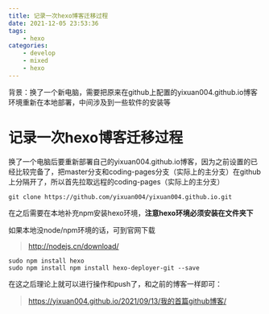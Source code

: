 ```yaml
---
title: 记录一次hexo博客迁移过程
date: 2021-12-05 23:53:36
tags: 
    - hexo
categories:
	- develop
	- mixed
	- hexo
---
```


背景：换了一个新电脑，需要把原来在github上配置的yixuan004.github.io博客环境重新在本地部署，中间涉及到一些软件的安装等

<!--more-->

# 记录一次hexo博客迁移过程

换了一个电脑后要重新部署自己的yixuan004.github.io博客，因为之前设置的已经比较完备了，把master分支和coding-pages分支（实际上的主分支）在github上分隔开了，所以首先拉取远程的coding-pages（实际上的主分支）

```shell
git clone https://github.com/yixuan004/yixuan004.github.io.git
```

在之后需要在本地补充npm安装hexo环境，**注意hexo环境必须安装在文件夹下**

如果本地没node/npm环境的话，可到官网下载
> http://nodejs.cn/download/

```shell
sudo npm install hexo
sudo npm install npm install hexo-deployer-git --save
```

在这之后理论上就可以进行操作和push了，和之前的博客一样即可：

> https://yixuan004.github.io/2021/09/13/我的首篇github博客/